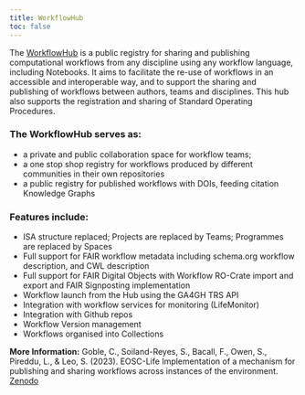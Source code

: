 ```yaml
---
title: WorkflowHub
toc: false
---
```



The [WorkflowHub](https://workflowhub.eu) is a public registry for sharing and publishing computational workflows from any discipline using any workflow language, including Notebooks. It aims to facilitate the re-use of workflows in an accessible and interoperable way, and to support the sharing and publishing of workflows between authors, teams and disciplines. This hub also supports the registration and sharing of Standard Operating Procedures. 

### The WorkflowHub serves as:
  * a private and public collaboration space for workflow teams;
  * a one stop shop registry for workflows produced by different communities in their own repositories
  * a public registry for published workflows with DOIs, feeding citation Knowledge Graphs
    
### Features include:

* ISA structure replaced; Projects are replaced by Teams; Programmes are replaced by Spaces 
* Full support for FAIR workflow metadata including schema.org workflow description, and CWL description
* Full support for FAIR Digital Objects with  Workflow RO-Crate import and export and FAIR Signposting implementation
* Workflow launch from the Hub using the GA4GH TRS API
* Integration with workflow services for monitoring (LifeMonitor) 
* Integration with Github repos 
* Workflow Version management
* Workflows organised into Collections

**More Information:**
Goble, C., Soiland-Reyes, S., Bacall, F., Owen, S., Pireddu, L., & Leo, S. (2023). EOSC-Life Implementation of a mechanism for publishing and sharing workflows across instances of the environment. [Zenodo](https://doi.org/10.5281/zenodo.7886545)
